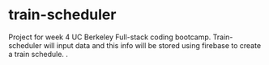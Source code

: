 # train-scheduler
Project for week 4 UC Berkeley Full-stack coding bootcamp. Train-scheduler will input data and this info will be stored using firebase to create a train schedule. . 
